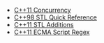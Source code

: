 * [C++11 Concurrency](https://github.com/nikolaAV/Storehouse-Of-Knowledge/blob/master/cheat_sheets/concurrency.md)
* [C++98 STL Quick Reference](https://github.com/nikolaAV/Storehouse-Of-Knowledge/blob/master/cheat_sheets/STL_quick_reference.md)
* [C++11 STL Additions](https://github.com/nikolaAV/Storehouse-Of-Knowledge/blob/master/cheat_sheets/STL_additions_Cpp11.md)
* [C++11 ECMA Script Regex](https://github.com/nikolaAV/Storehouse-Of-Knowledge/blob/master/cheat_sheets/ECMA_script_regex.md)
